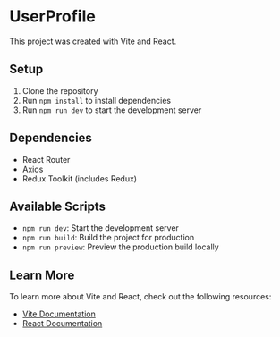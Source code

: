 
# UserProfile

This project was created with Vite and React.

## Setup

1. Clone the repository
2. Run `npm install` to install dependencies
3. Run `npm run dev` to start the development server

## Dependencies

- React Router
- Axios
- Redux Toolkit (includes Redux)

## Available Scripts

- `npm run dev`: Start the development server
- `npm run build`: Build the project for production
- `npm run preview`: Preview the production build locally


## Learn More

To learn more about Vite and React, check out the following resources:

- [Vite Documentation](https://vitejs.dev/)
- [React Documentation](https://reactjs.org/)
